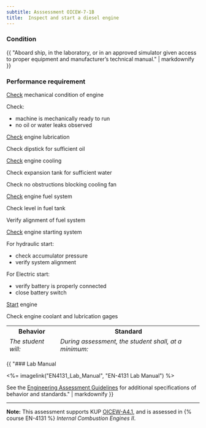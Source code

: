 ```yaml
---
subtitle: Asssessment OICEW-7-1B
title:  Inspect and start a diesel engine
---
```




### Condition

{{ "Aboard ship, in the laboratory, or in an approved simulator given access to proper equipment and manufacturer’s technical manual." | markdownify }}

### Performance requirement 

<table width='100%' class='Guidelines'>
 <thead>
 <tr>
     <th class='thirty'>Behavior</th>
     <th class='seventy'>Standard</th>
 </tr>
 <tr>
     <td><em>The student will:</em></td>
     <td><em>During assessment, the student shall, at a minimum:</em></td>
 </tr>
 </thead>
 <tbody>


<!--rowstart-->

[Check](guidelines#check) mechanical condition of engine

<!--cellbreak-->

Check:

  * machine is mechanically ready to run
  * no oil or water leaks observed

<!--rowend-->


<!--rowstart-->

[Check](guidelines#check) engine lubrication

<!--cellbreak-->

Check dipstick for sufficient oil

<!--rowend-->


<!--rowstart-->

[Check](guidelines#check) engine cooling

<!--cellbreak-->

Check expansion tank for sufficient water

Check no obstructions blocking cooling fan

<!--rowend-->


<!--rowstart-->

[Check](guidelines#check) engine fuel system

<!--cellbreak-->

Check level in fuel tank

Verify alignment of fuel system

<!--rowend-->


<!--rowstart-->

[Check](guidelines#check) engine starting system

<!--cellbreak-->

For hydraulic start:

  * check accumulator pressure
  * verify system alignment

For Electric start:

  * verify battery is properly connected
  * close battery switch

<!--rowend-->


<!--rowstart-->

[Start](guidelines#start) engine

<!--cellbreak-->

Check engine coolant and lubrication gages

<!--rowend-->


 </tbody>
 </table>

{{ "### Lab Manual

<%= imagelink("EN4131_Lab_Manual", "EN-4131 Lab Manual") %>

See the [Engineering Assessment Guidelines](guidelines) for additional specifications of behavior and standards." | markdownify }}


*****

**Note:** This assessment supports KUP [OICEW-A4.1]({{site.baseurl}}/tables/31.html#OICEW-A4.1), and is assessed in  {% course  EN-4131 %}  *Internal Combustion Engines II*. 

